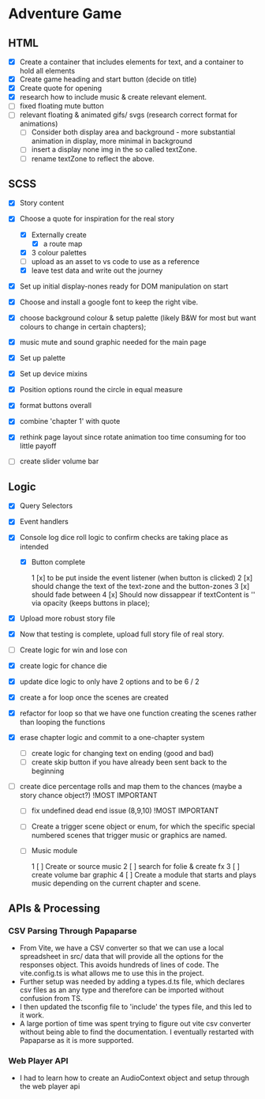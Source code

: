 # Adventure Game

## HTML

- [x] Create a container that includes elements for text, and a container to hold all elements
- [x] Create game heading and start button (decide on title)
- [x] Create quote for opening
- [x] research how to include music & create relevant element.
- [ ] fixed floating mute button
- [ ] relevant floating & animated gifs/ svgs (research correct format for animations)
  - [ ] Consider both display area and background - more substantial animation in display, more minimal in background
  - [ ] insert a display none img in the so called textZone.
  - [ ] rename textZone to reflect the above.

## SCSS

- [x] Story content
- [x] Choose a quote for inspiration for the real story

  - [x] Externally create
    - [x] a route map
  - [x] 3 colour palettes
  - [ ] upload as an asset to vs code to use as a reference
  - [x] leave test data and write out the journey

- [x] Set up initial display-nones ready for DOM manipulation on start
- [x] Choose and install a google font to keep the right vibe.
- [x] choose background colour & setup palette (likely B&W for most but want colours to change in certain chapters);
- [x] music mute and sound graphic needed for the main page
- [x] Set up palette
- [x] Set up device mixins
- [x] Position options round the circle in equal measure
- [x] format buttons overall
- [x] combine 'chapter 1' with quote
- [x] rethink page layout since rotate animation too time consuming for too little payoff
- [ ] create slider volume bar

## Logic

- [x] Query Selectors
- [x] Event handlers
- [x] Console log dice roll logic to confirm checks are taking place
      as intended

  - [x] Button complete

    1 [x] to be put inside the event listener (when button is clicked)
    2 [x] should change the text of the text-zone and the button-zones
    3 [x] should fade between
    4 [x] Should now dissappear if textContent is '' via opacity (keeps buttons in place);

- [x] Upload more robust story file
- [x] Now that testing is complete, upload full story file of real story.
- [ ] Create logic for win and lose con
- [x] create logic for chance die
- [x] update dice logic to only have 2 options and to be 6 / 2
- [x] create a for loop once the scenes are created
- [x] refactor for loop so that we have one function creating the scenes rather than looping the functions
- [x] erase chapter logic and commit to a one-chapter system

  - [ ] create logic for changing text on ending (good and bad)
  - [ ] create skip button if you have already been sent back to the beginning

- [ ] create dice percentage rolls and map them to the chances (maybe a story chance object?) !MOST IMPORTANT

  - [ ] fix undefined dead end issue (8,9,10) !MOST IMPORTANT
  - [ ] Create a trigger scene object or enum, for which the specific special numbered scenes that trigger music or graphics are named.

  - [ ] Music module

    1 [ ] Create or source music
    2 [ ] search for folie & create fx
    3 [ ] create volume bar graphic
    4 [ ] Create a module that starts and plays music depending on the current chapter and scene.

## APIs & Processing

### CSV Parsing Through Papaparse

- From Vite, we have a CSV converter so that we can use a local spreadsheet in src/ data that will provide all the options for the responses object. This avoids hundreds of lines of code.
  The vite.config.ts is what allows me to use this in the project.
- Further setup was needed by adding a types.d.ts file, which declares csv files as an any type and therefore can be imported without confusion from TS.
- I then updated the tsconfig file to 'include' the types file, and this led to it work.
- A large portion of time was spent trying to figure out vite csv converter without being able to find the documentation. I eventually restarted with Papaparse as it is more supported.

### Web Player API

- I had to learn how to create an AudioContext object and setup through the web player api

